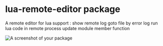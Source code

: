 # lua-remote-editor package

A remote editor for lua
  support :
    show remote log
    goto file by error log
    run lua code in remote process
    update module member function


![A screenshot of your package](https://f.cloud.github.com/assets/69169/2290250/c35d867a-a017-11e3-86be-cd7c5bf3ff9b.gif)
